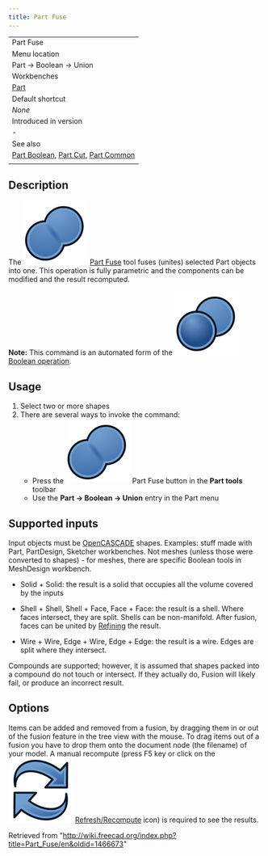 ```yaml
---
title: Part Fuse
---
```


|                                                                                                                           |
| ------------------------------------------------------------------------------------------------------------------------- |
| Part Fuse                                                                                                                 |
| Menu location                                                                                                             |
| Part → Boolean → Union                                                                                                    |
| Workbenches                                                                                                               |
| [Part](/Part_Workbench "Part Workbench")                                                                                  |
| Default shortcut                                                                                                          |
| _None_                                                                                                                    |
| Introduced in version                                                                                                     |
| -                                                                                                                         |
| See also                                                                                                                  |
| [Part Boolean](/Part_Boolean "Part Boolean"), [Part Cut](/Part_Cut "Part Cut"), [Part Common](/Part_Common "Part Common") |
|                                                                                                                           |

## Description

The ![](/src/assets/images/Part_Fuse.svg) [Part Fuse](/Part_Fuse "Part Fuse") tool fuses (unites) selected Part objects into one. This operation is fully parametric and the components can be modified and the result recomputed.

**Note:** This command is an automated form of the ![](/src/assets/images/Part_Boolean.svg) [Boolean operation](/Part_Boolean "Part Boolean").

## Usage

1. Select two or more shapes
2. There are several ways to invoke the command:
   - Press the ![](/src/assets/images/Part_Fuse.svg) Part Fuse button in the **Part tools** toolbar
   - Use the **Part → Boolean → Union** entry in the Part menu

## Supported inputs

Input objects must be [OpenCASCADE](/OpenCASCADE "OpenCASCADE") shapes. Examples: stuff made with Part, PartDesign, Sketcher workbenches. Not meshes (unless those were converted to shapes) - for meshes, there are specific Boolean tools in MeshDesign workbench.

- Solid + Solid: the result is a solid that occupies all the volume covered by the inputs

- Shell + Shell, Shell + Face, Face + Face: the result is a shell. Where faces intersect, they are split. Shells can be non-manifold. After fusion, faces can be united by [Refining](/Part_RefineShape "Part RefineShape") the result.

- Wire + Wire, Edge + Wire, Edge + Edge: the result is a wire. Edges are split where they intersect.

Compounds are supported; however, it is assumed that shapes packed into a compound do not touch or intersect. If they actually do, Fusion will likely fail, or produce an incorrect result.

## Options

Items can be added and removed from a fusion, by dragging them in or out of the fusion feature in the tree view with the mouse. To drag items out of a fusion you have to drop them onto the document node (the filename) of your model. A manual recompute (press F5 key or click on the ![](/src/assets/images/Std_Refresh.svg) [Refresh/Recompute](/Std_Refresh "Std Refresh") icon) is required to see the results.

Retrieved from "<http://wiki.freecad.org/index.php?title=Part_Fuse/en&oldid=1466673>"
